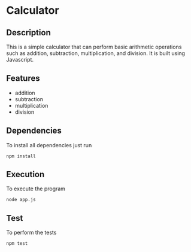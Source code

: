 # Calculator

## Description
This is a simple calculator that can perform basic arithmetic operations such as addition, subtraction, multiplication, and division. It is built using Javascript. 

## Features
- addition
- subtraction
- multiplication
- division

## Dependencies 
To install all dependencies just run 
    
    npm install

## Execution 
To execute the program 

    node app.js
   
## Test 
To perform the tests

    npm test
    
